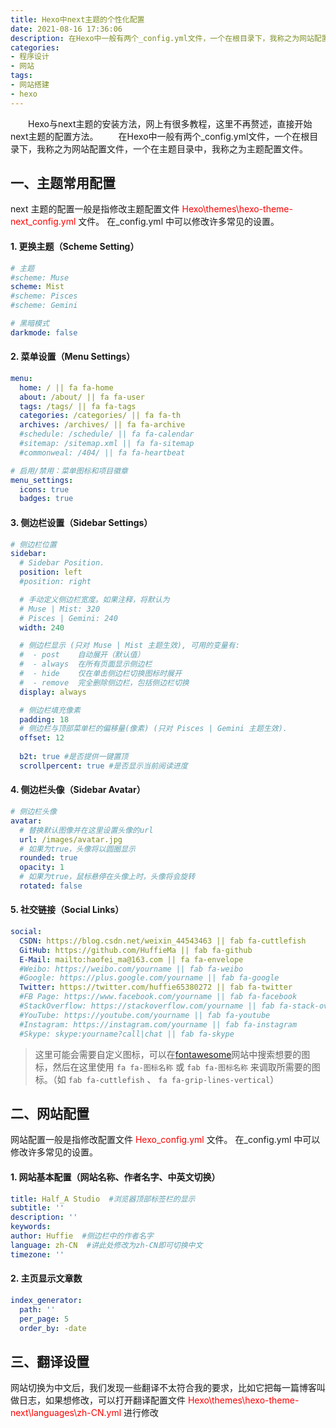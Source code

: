 ```yaml
---
title: Hexo中next主题的个性化配置
date: 2021-08-16 17:36:06
description: 在Hexo中一般有两个_config.yml文件，一个在根目录下，我称之为网站配置文件，一个在主题目录中，我称之为主题配置文件。文章介绍了主题更换、菜单设置、侧边栏设置、作者头像、社交连接、网站名称、作者名字、中英文切换、主页显示文章数、翻译设置等设置。
categories:
- 程序设计
- 网站
tags:
- 网站搭建
- hexo
---
```


&emsp;&emsp;Hexo与next主题的安装方法，网上有很多教程，这里不再赘述，直接开始next主题的配置方法。
&emsp;&emsp;在Hexo中一般有两个_config.yml文件，一个在根目录下，我称之为网站配置文件，一个在主题目录中，我称之为主题配置文件。
## 一、主题常用配置
next 主题的配置一般是指修改主题配置文件 <font color='red'> Hexo\themes\hexo-theme-next\_config.yml </font> 文件。
在_config.yml 中可以修改许多常见的设置。
#### 1. 更换主题（Scheme Setting）
```yml
# 主题
#scheme: Muse
scheme: Mist
#scheme: Pisces
#scheme: Gemini

# 黑暗模式
darkmode: false
```
#### 2. 菜单设置（Menu Settings）
```yml
menu:
  home: / || fa fa-home
  about: /about/ || fa fa-user
  tags: /tags/ || fa fa-tags
  categories: /categories/ || fa fa-th
  archives: /archives/ || fa fa-archive
  #schedule: /schedule/ || fa fa-calendar
  #sitemap: /sitemap.xml || fa fa-sitemap
  #commonweal: /404/ || fa fa-heartbeat

# 启用/禁用：菜单图标和项目徽章
menu_settings:
  icons: true
  badges: true
```

#### 3. 侧边栏设置（Sidebar Settings）
```yml
# 侧边栏位置
sidebar:
  # Sidebar Position.
  position: left
  #position: right

  # 手动定义侧边栏宽度。如果注释，将默认为
  # Muse | Mist: 320
  # Pisces | Gemini: 240
  width: 240

  # 侧边栏显示 (只对 Muse | Mist 主题生效), 可用的变量有:
  #  - post    自动展开（默认值）
  #  - always  在所有页面显示侧边栏
  #  - hide    仅在单击侧边栏切换图标时展开
  #  - remove  完全删除侧边栏，包括侧边栏切换
  display: always

  # 侧边栏填充像素
  padding: 18
  # 侧边栏与顶部菜单栏的偏移量(像素) (只对 Pisces | Gemini 主题生效).
  offset: 12
  
  b2t: true #是否提供一键置顶
  scrollpercent: true #是否显示当前阅读进度
```

#### 4. 侧边栏头像（Sidebar Avatar）
```yml
# 侧边栏头像
avatar:
  # 替换默认图像并在这里设置头像的url
  url: /images/avatar.jpg
  # 如果为true，头像将以圆圈显示
  rounded: true
  opacity: 1
  # 如果为true，鼠标悬停在头像上时，头像将会旋转
  rotated: false
```
#### 5. 社交链接（Social Links）
```yml
social:
  CSDN: https://blog.csdn.net/weixin_44543463 || fab fa-cuttlefish
  GitHub: https://github.com/HuffieMa || fab fa-github
  E-Mail: mailto:haofei_ma@163.com || fa fa-envelope
  #Weibo: https://weibo.com/yourname || fab fa-weibo
  #Google: https://plus.google.com/yourname || fab fa-google
  Twitter: https://twitter.com/huffie65380272 || fab fa-twitter
  #FB Page: https://www.facebook.com/yourname || fab fa-facebook
  #StackOverflow: https://stackoverflow.com/yourname || fab fa-stack-overflow
  #YouTube: https://youtube.com/yourname || fab fa-youtube
  #Instagram: https://instagram.com/yourname || fab fa-instagram
  #Skype: skype:yourname?call|chat || fab fa-skype
```
>这里可能会需要自定义图标，可以在[fontawesome](https://fontawesome.com/v5.15/icons)网站中搜索想要的图标，然后在这里使用 `fa fa-图标名称` 或  `fab fa-图标名称` 来调取所需要的图标。（如 `fab fa-cuttlefish` 、 `fa fa-grip-lines-vertical`）
>
## 二、网站配置
网站配置一般是指修改配置文件 <font color='red'> Hexo\_config.yml </font> 文件。
在_config.yml 中可以修改许多常见的设置。
#### 1. 网站基本配置（网站名称、作者名字、中英文切换）
```yml
title: Half_A Studio  #浏览器顶部标签栏的显示
subtitle: ''
description: ''
keywords:
author: Huffie	#侧边栏中的作者名字
language: zh-CN	 #讲此处修改为zh-CN即可切换中文
timezone: ''
```
#### 2. 主页显示文章数
```yml
index_generator:
  path: ''
  per_page: 5
  order_by: -date
```
## 三、翻译设置
网站切换为中文后，我们发现一些翻译不太符合我的要求，比如它把每一篇博客叫做日志，如果想修改，可以打开翻译配置文件 <font color='red'> Hexo\themes\hexo-theme-next\languages\zh-CN.yml</font> 进行修改